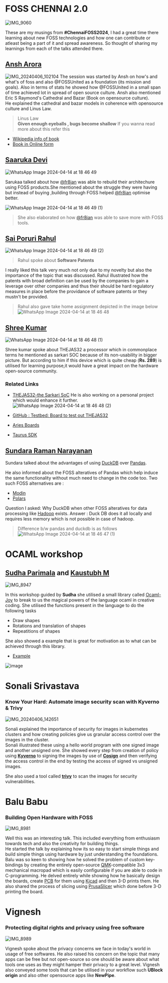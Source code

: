 
# FOSS CHENNAI 2.0 
![IMG_9060](https://github.com/Prakhargarg-2010196/FOSS_CHENNAI/assets/77922738/f28bbc09-f748-40d6-ada7-72fa9a264569)

These are my musings from **#ChennaiFOSS2024**, I had a great time there learning about new FOSS technologies and how one can contribute or atleast being a part of it and spread awareness. So thought of sharing my learnings from each of the talks attended there. 

## [Ansh  Arora](https://www.ansharora.tech/)
![IMG_20240406_102104](https://github.com/Prakhargarg-2010196/FOSS_CHENNAI/assets/77922738/90964674-f3a9-4459-be64-dd59b24749a8)
The session was started by Ansh on how's and what's of foss and also @FOSSUnited as a foundation (its mission and goals). Also in terms of stats he showed how @FOSSUnited in a small span of time achieved lot in spread of open source culture.
Ansh  also mentioned Eric S Raymond's  Cathedral and Bazar (Book on opensource culture). <br>
He explained the cathedral and bazar models in coherence with opensource culture and Linus Law.
> Linus Law <br>
> **Given enough eyeballs , bugs become shallow**
If you wanna read more about this refer this
- [Wikipedia info of book](https://en.wikipedia.org/wiki/The_Cathedral_and_the_Bazaar)
- [Book in Online form](https://mijowa.github.io/CatB/) 

## [Saaruka Devi](https://www.linkedin.com/in/saarukaa-devi-183402248/)
![WhatsApp Image 2024-04-14 at 18 46 49](https://github.com/Prakhargarg-2010196/FOSS_CHENNAI/assets/77922738/d7298e53-1fd2-448c-8013-596db042d897)

Sarukaa talked about how [@fr8ian](https://x.com/fr8ian) was able to rebuild their architechure using FOSS products.She mentioned about the struggle they were having but instead of buying ,building through FOSS helped [@fr8ian](https://x.com/fr8ian) optimise better.

![WhatsApp Image 2024-04-14 at 18 46 49 (1)](https://github.com/Prakhargarg-2010196/FOSS_CHENNAI/assets/77922738/c26c6350-0e4c-45eb-8826-e476284be775)
> She also elaborated on how [@fr8ian](https://x.com/fr8ian) was able to save more with FOSS tools. 

## [Sai Poruri Rahul](https://www.linkedin.com/in/rahulporuri/) 

![WhatsApp Image 2024-04-14 at 18 46 49 (2)](https://github.com/Prakhargarg-2010196/FOSS_CHENNAI/assets/77922738/66e079c1-b483-4d23-a430-31d4dd577c57)
 
> Rahul spoke about **Software Patents** <br>

I really liked this talk very much not only due to my novelty but also the importance of the topic that was discussed.
Rahul illustrated how the patents with broad definition can be used by the companies to gain a leverage over other companies and thus their should be hard regulatory measures in place before the providance of software patents or they mustn't be provided.

> Rahul also gave take home assignment depicted in the image below
![WhatsApp Image 2024-04-14 at 18 46 48](https://github.com/Prakhargarg-2010196/FOSS_CHENNAI/assets/77922738/af85d0f3-ee8e-4386-bdc5-fdf3e7bc85ce)


## [Shree Kumar](https://www.linkedin.com/in/shreekumard3d/)
![WhatsApp Image 2024-04-14 at 18 46 48 (1)](https://github.com/Prakhargarg-2010196/FOSS_CHENNAI/assets/77922738/df8c473c-278b-4b6a-8069-06cfc8dcd2b8)

Shree kumar spoke about THEJAS32 a processor which in commonplace terms he mentioned as sarkari SOC because of its non-usability in bigger picture. But according to him if this device which is quite cheap (**Rs. 289**) is utilised for learning purpose,it would have a great impact on the hardware open-source community.
### Related Links
- [THEJAS32-the Sarkari SoC](https://cdac-vega.gitlab.io/socoverview/socdetails.html)
He is also working on a personal project which would enhance it further. 
![WhatsApp Image 2024-04-14 at 18 46 48 (2)](https://github.com/Prakhargarg-2010196/FOSS_CHENNAI/assets/77922738/089cba31-91d0-4aef-af75-5f93fee2dfc0)
- [GitHub : Testbed: Board to test out THEJAS32](https://github.com/shreekumar3d/thejas32-testbed)

- [Aries Boards](https://vegaprocessors.in/devboards/)
- [Taurus SDK](https://github.com/rnayabed/taurus)
  
## [Sundara Raman Narayanan](https://www.linkedin.com/in/sundara-raman-narayanan-7821a77/)
Sundara talked about the advantages of using [DuckDB](https://duckdb.org/) over [Pandas](https://pandas.pydata.org/).

He also informed about the FOSS alteratives of Pandas which help induce the same functionality without much need to change in the code too.
Two such FOSS alternatives are :
- [Modin](https://github.com/modin-project/modin)
- [Polars](https://pola.rs/)

Question I asked:
Why DuckDB when other FOSS alteratives for data processing like [Hadoop](https://hadoop.apache.org/) exists.
Answer :
Duck DB does it all locally and requires less memory which is not possible in case of hadoop. 

> Difference b/w pandas and duckdb is as follows
> ![WhatsApp Image 2024-04-14 at 18 46 47 (1)](https://github.com/Prakhargarg-2010196/FOSS_CHENNAI/assets/77922738/ffd4f0e5-ae77-44f6-b42e-49574347d537)

# OCAML workshop
## [Sudha Parimala](https://www.linkedin.com/in/sudha247/) and [Kaustubh M](https://kaustubh.page/)
![IMG_8947](https://github.com/Prakhargarg-2010196/FOSS_CHENNAI/assets/77922738/919ec3ef-5565-4480-8d82-735693488cf8)

In this workshop guided by **Sudha** she utilised a small library called [Ocaml-Joy](https://github.com/Sudha247/ocaml-joy) to break to us the magical powers of the language ocaml 
in creative coding. 
She utilised the functions present in the language to do the following tasks
- Draw shapes
- Rotations and translation of shapes
- Repeatitions of shapes

She also showed a example that is great for motivation as to what can be achieved through this library.
- [Example](https://github.com/Sudha247/ocaml-joy/pull/72)

![image](https://github.com/Prakhargarg-2010196/FOSS_CHENNAI/assets/77922738/65abc33f-539e-47d6-87cf-bed2ecccf404)

# Sonali Srivastava
### Know Your Hard: Automate image security scan with Kyverno & Trivy

![IMG_20240406_142651](https://github.com/Prakhargarg-2010196/FOSS_CHENNAI/assets/77922738/ee0a9755-6359-42ab-b83d-b92442e21769)

Sonali explained the importance of security for images in kubernetes clusters and how creating policies give us granular access control over the images in the cluster.
<br>
Sonali illustrated these using a hello world program with one signed image and another unsigned one.
She showed every step from creation of policy using [**Kyverno**](https://kyverno.io/docs/introduction/) to signing the images by use of [**Cosign**](https://github.com/sigstore/cosign) and then verifying the access control in the end by testing the access of signed vs unsigned images.

She also used a tool called **[trivy](https://trivy.dev/)** to scan the images for security vulnerabilities.


# Balu Babu
### Building Open Hardware with FOSS
![IMG_8981](https://github.com/Prakhargarg-2010196/FOSS_CHENNAI/assets/77922738/98da7cae-c257-465e-92b2-6358b0b04ef2)

Well this was an interesting talk. This included everything from enthusiasm towards tech and also the creativity for building things.
<br>
He started the talk by explaining how its so easy to start simple things and build simple things using hardware by just understanding the foundations.
Balu was so keen to showing how he solved the problem of custom key-bindings by creating the entirely open-source [QMK](https://docs.qmk.fm/)-compatible 3x3 mechanical macropad which is easily configurable if you are able to code in C-programming. 
He delved entirely while showing how he basically design the boards, create [PCB](https://en.wikipedia.org/wiki/Printed_circuit_board) for them using [Kicad](https://www.kicad.org/) and then 3-D prints them. 
He also shared the process of slicing using [PrusaSlicer](https://www.prusa3d.com/en/page/prusaslicer_424/) which done before 3-D printing the board.

# Vignesh 
### Protecting digital rights and privacy using free software
 ![IMG_8989](https://github.com/Prakhargarg-2010196/FOSS_CHENNAI/assets/77922738/52e7d56e-f3e6-4907-9447-9acb6272e844)

 
 Vignesh spoke about the privacy concerns we face in today's world in usage of free softwares. He also raised his concern on the topic that many apps can be free but not open-source so one should be aware about what tools one uses as they might hamper their privacy to a great level.
 Vignesh also conveyed some tools that can be utilised in your workflow such **UBlock origin** and also other opensource apps like **NewPipe**.




 
